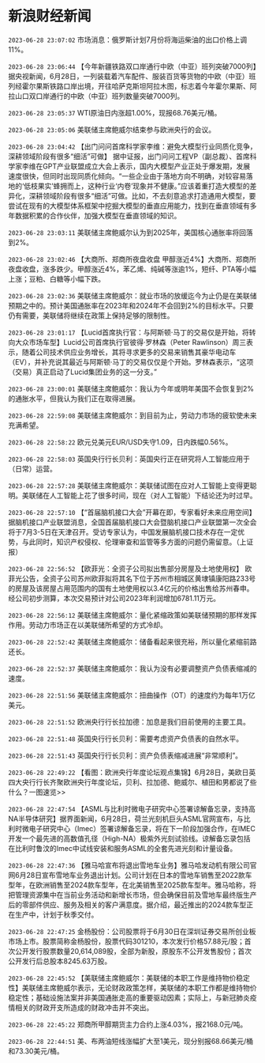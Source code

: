 # 新浪财经新闻
`2023-06-28 23:07:02` 市场消息：俄罗斯计划7月份将海运柴油的出口价格上调11%。

`2023-06-28 23:06:44` 【今年新疆铁路双口岸通行中欧（中亚）班列突破7000列】据央视新闻，6月28日，一列装载着汽车配件、服装百货等货物的中欧（中亚）班列经霍尔果斯铁路口岸出境，开往哈萨克斯坦阿拉木图，标志着今年霍尔果斯、阿拉山口双口岸通行的中欧（中亚）班列数量突破7000列。

`2023-06-28 23:05:37` WTI原油日内涨超1.00%，现报68.76美元/桶。

`2023-06-28 23:05:06` 美联储主席鲍威尔结束参与欧洲央行的会议。

`2023-06-28 23:04:42` 【出门问问首席科学家李维：避免大模型行业同质化竞争，深耕领域阶段有很多“细活”可做】 据中证报，出门问问工程VP（副总裁）、首席科学家李维在GPT产业联盟成立大会上表示，国内大模型产业正处于爆发期，发展速度很快，但同时出现同质化倾向。“一些企业由于落地方向不明确，对较容易落地的‘低枝果实’蜂拥而上，这种行业‘内卷’现象并不健康。”应该着重打造大模型的差异化，深耕领域阶段有很多“细活”可做。比如，不去刻意追求打造通用大模型，要尝试在现有的大模型体系框架中挖掘大模型的垂直应用能力，找到在垂直领域有多年数据积累的合作伙伴，加强大模型在垂直领域的知识。

`2023-06-28 23:03:11` 美联储主席鲍威尔认为到2025年，美国核心通胀率将回落到2%。

`2023-06-28 23:02:46` 【大商所、郑商所夜盘收盘 甲醇涨近4%】大商所、郑商所夜盘收盘，涨多跌少。甲醇涨近4%，苯乙烯、纯碱等涨逾1%，短纤、PTA等小幅上涨；豆粕、白糖等小幅下跌。

`2023-06-28 23:02:36` 美联储主席鲍威尔：就业市场的放缓迄今为止仍是在美联储预期之中的。预计美国通胀率在2023年和2024年不会回到2%的目标水平。只要仍有需要，美联储将继续在政策上保持足够的限制性。

`2023-06-28 23:01:17` 【Lucid首席执行官：与阿斯顿·马丁的交易仅是开始，将转向大众市场车型】Lucid公司首席执行官彼得·罗林森（Peter Rawlinson）周三表示，随着公司技术供应业务增长，其将寻求更多的交易来销售其豪华电动车（EV），并补充说其最近与阿斯顿·马丁的交易仅仅是个开始。罗林森表示，“这项（交易）真正启动了Lucid集团业务的这一分支。”

`2023-06-28 23:00:01` 美联储主席鲍威尔：我认为今年或明年美国不会恢复到2%的通胀水平，但我认为我们正在取得进展。

`2023-06-28 22:59:08` 美联储主席鲍威尔：到目前为止，劳动力市场的疲软使未来充满希望。

`2023-06-28 22:58:22` 欧元兑美元EUR/USD失守1.09，日内跌幅0.56%。

`2023-06-28 22:58:03` 英国央行行长贝利：英国央行正在研究将人工智能应用于（日常）运营。

`2023-06-28 22:57:28` 美联储主席鲍威尔：美联储试图在应对人工智能上变得更聪明。美联储在人工智能上花了很多时间，现在（对人工智能）下结论还为时过早。

`2023-06-28 22:57:10` 【“首届脑机接口大会”开幕在即，专家看好未来应用空间】 据脑机接口产业联盟消息，全国首届脑机接口大会暨脑机接口产业联盟第一次全会将于7月3-5日在天津召开。受访专家认为，中国发展脑机接口技术存在一定优势，与此同时，知识产权侵权、伦理审查和监管等多方面的问题仍需留意。（上证报）

`2023-06-28 22:56:52` 【欧菲光：全资子公司拟出售部分房屋及土地使用权】 欧菲光公告，全资子公司苏州欧菲拟将其名下位于苏州市相城区黄埭镇康阳路233号的房屋及该房屋占用范围内的国有土地使用权以3.4亿元的价格出售给苏州春申。经公司初步测算，本次交易预计对公司2023年利润增加6781.11万元。

`2023-06-28 22:56:12` 美联储主席鲍威尔：量化紧缩政策如美联储预期的那样发挥作用。劳动力市场正在以美联储所希望的方式冷却。

`2023-06-28 22:52:42` 美联储主席鲍威尔：储备看起来很充裕，所以量化紧缩前路还长。

`2023-06-28 22:52:37` 美联储主席鲍威尔：我认为没有必要调整资产负债表缩减的速度。

`2023-06-28 22:51:56` 美联储主席鲍威尔：扭曲操作（OT）的速度约为每年1万亿美元。

`2023-06-28 22:51:52` 欧洲央行行长拉加德：加息是我们目前使用的主要工具。

`2023-06-28 22:51:48` 英国央行行长贝利：需要考虑资产负债表的自然水平。

`2023-06-28 22:51:43` 英国央行行长贝利：资产负债表缩减进展“非常顺利”。

`2023-06-28 22:49:22` 【看图：欧洲央行年度论坛观点集锦】6月28日，美欧日英四大央行行长齐聚欧洲央行年度论坛，贝利、拉加德、鲍威尔、植田和男都说了些什么？一图速览>>

`2023-06-28 22:47:54` 【ASML与比利时微电子研究中心签署谅解备忘录，支持高NA半导体研究】据界面新闻，6月28日，荷兰光刻机巨头ASML官网宣布，与比利时微电子研究中心（Imec）签署谅解备忘录，将在下一阶段加强合作，在IMEC开发一个最先进的高数值孔径（High-NA）极紫外光刻试验线。谅解备忘录包括在比利时鲁汶的Imec中试线安装和服务ASML的全套先进光刻和计量设备。

`2023-06-28 22:47:36`   【雅马哈宣布将退出雪地车业务】雅马哈发动机有限公司官网6月28日宣布雪地车业务退出计划。公司计划在日本的雪地车销售至2022款车型年，在欧洲销售至2024款车型年，在北美销售至2025款车型年。雅马哈称，将把管理资源集中在当前业务活动和新增长市场，但会确保目前及雪地车最终版生产后的零部件供应、服务及相关的客户满意度。据介绍，最近推出的2024款车型正在生产中，计划于秋季交付。

`2023-06-28 22:47:25` 金杨股份：公司股票将于6月30日在深圳证券交易所创业板市场上市。股票简称金杨股份，股票代码301210，本次发行价格57.88元/股；首次公开发行股票数量20,614,089股，全部为新股，原股东不公开发售股份；首次公开发行后总股本8245.63万股。

`2023-06-28 22:45:52` 【美联储主席鲍威尔：美联储的本职工作是维持物价稳定性】美联储主席鲍威尔表示，无论财政政策怎样，美联储的本职工作都是维持物价稳定性；基础设施法案并非美国通胀走高的重要驱动因素；实际上，与新冠肺炎疫情相关的财政开支所造成的财政冲击并不突出。

`2023-06-28 22:45:22` 郑商所甲醇期货主力合约上涨4.03%，报2168.0元/吨。

`2023-06-28 22:44:51` 美、布两油短线涨幅扩大至1美元，现分别报68.66美元/桶和73.30美元/桶。

